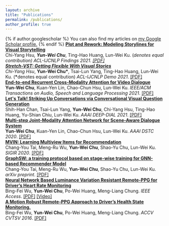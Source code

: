 ```yaml
---
layout: archive
title: "Publications"
permalink: /publications/
author_profile: true
---
```


{% if author.googlescholar %}
  You can also find my articles on <u><a href="{{author.googlescholar}}">my Google Scholar profile</a>.</u>
{% endif %}
<b>[Plot and Rework: Modeling Storylines for Visual Storytelling](https://arxiv.org/abs/2105.06950?context=cs.AI)</b> 
<br>Chi-Yang Hsu<b>*</b>, <b>Yun-Wei Chu*</b>, Ting-Hao Huang, Lun-Wei Ku. (<b>*</b>denotes equal contribution) <i>ACL-IJCNLP Findings 2021</i>. <a href="/files/PlotandRework.pdf" target="_blank">[PDF]</a>
<br>
<b><a href="/files/StretchVIST.pdf" target="_blank">Stretch-VST: Getting Flexible With Visual Stories</a></b> 
<br>Chi-Yang Hsu<b>*</b>, <b>Yun-Wei Chu*</b>, Tsai-Lun Yang, Ting-Hao Huang, Lun-Wei Ku. (<b>*</b>denotes equal contribution) <i>ACL-IJCNLP Demo 2021</i>. <a href="/files/StretchVIST.pdf" target="_blank">[PDF]</a>
<br>
<b>[End-to-end Recurrent Cross-Modality Attention for Video Dialogue](https://ieeexplore.ieee.org/document/9376964)</b> 
<br><b>Yun-Wei Chu</b>, Kuan-Yen Lin, Chao-Chun Hsu, Lun-Wei Ku. <i>IEEE/ACM Transactions on Audio, Speech and Language Processing 2021</i>. <a href="/files/TASL_final_paper.pdf" target="_blank">[PDF]</a>
<br>
<b><a href="/files/AAAI21_Workshop_VIST_Question.pdf" target="_blank">Let's Talk! Striking Up Conversations via Conversational Visual Question Generation</a></b> 
<br>Shih-Han Chan, Tsai-Lun Yang, <b>Yun-Wei Chu</b>, Chi-Yang Hsu, Ting-Hao Huang, Yu-Shian Chiu, Lun-Wei Ku. <i>AAAI DEEP-DIAL 2021</i>. <a href="/files/AAAI21_Workshop_VIST_Question.pdf" target="_blank">[PDF]</a>
<br>
<b>[Multi-step Joint-Modality Attention Network for Scene-Aware Dialogue System](https://arxiv.org/abs/2001.06206)</b> 
<br><b>Yun-Wei Chu</b>, Kuan-Yen Lin, Chao-Chun Hsu, Lun-Wei Ku. <i>AAAI DSTC 2020</i>. [[PDF]](https://arxiv.org/abs/2001.06206)
<br>
<b>[MVIN: Learning Multiview Items for Recommendation](https://arxiv.org/abs/2005.12516)</b> 
<br>Chang-You Tai, Meng-Ru Wu, <b>Yun-Wei Chu</b>, Shao-Yu Chu, Lun-Wei Ku. <i>SIGIR 2020</i>. [[PDF]](https://arxiv.org/abs/2005.12516)
<br>
<b>[GraphSW: a training protocol based on stage-wise training for GNN-based Recommender Model](https://arxiv.org/abs/1908.05611)</b> 
<br>Chang-You Tai, Meng-Ru Wu, <b>Yun-Wei Chu</b>, Shao-Yu Chu, Lun-Wei Ku. <i>arXiv preprint</i>. [[PDF]](https://arxiv.org/abs/1908.05611)
<br>
<b>[Neural Network Based Luminance Variation Resistant Remote-PPG for Driver’s Heart Rate Monitoring](https://ieeexplore.ieee.org/document/8701432)</b> 
<br>Bing-Fei Wu, <b>Yun-Wei Chu</b>, Po-Wei Huang, Meng-Liang Chung.  <i>IEEE Access</i>. [[PDF]](https://ieeexplore.ieee.org/document/8701432) [[Video]](https://www.youtube.com/watch?v=cvw8AeakBt8&feature=youtu.be)
<br>
<b>[A Motion Robust Remote-PPG Approach to Driver’s Health State Monitoring.](https://link.springer.com/chapter/10.1007/978-3-319-54407-6_31)</b> 
<br>Bing-Fei Wu, <b>Yun-Wei Chu</b>, Po-Wei Huang, Meng-Liang Chung. <i>ACCV CVTSV 2016</i>. [[PDF]](https://link.springer.com/chapter/10.1007/978-3-319-54407-6_31)
